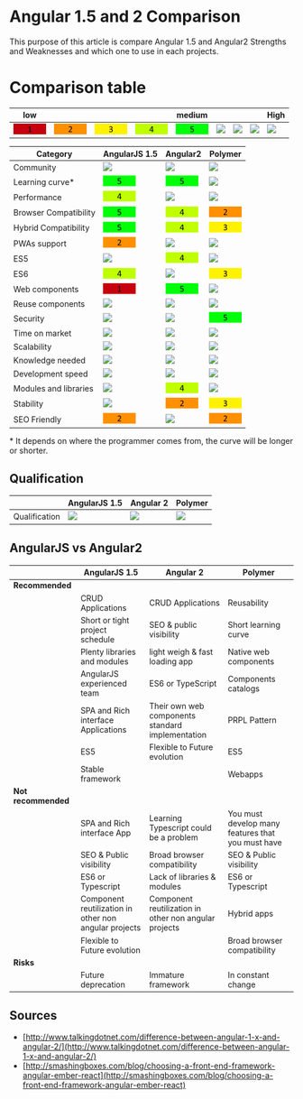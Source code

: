 # Angular 1.5 and 2 Comparison

This purpose of this article is compare Angular 1.5 and Angular2 Strengths and Weaknesses and which one to use in each projects.   

# Comparison table

| low |  |  |  | medium |  |  |  | High |
|---|---|---|---|---|---|---|---|---|
| ![](assets/images/1.png) | ![](assets/images/2.png)  | ![](assets/images/3.png) | ![](assets/images/4.png) |  ![](assets/images/5.png)    | ![](assets/images/6.png) | ![](assets/images/7.png) | ![](assets/images/8.png) | ![](assets/images/9.png) |

| Category | AngularJS 1.5 | Angular2 | Polymer |
|----------|-------|-------|--------|
| Community | ![](assets/images/9.png) | ![](assets/images/9.png) | ![](assets/images/6.png) |
| Learning curve* | ![](assets/images/5.png) | ![](assets/images/5.png) | ![](assets/images/8.png) |
| Performance | ![](assets/images/4.png) | ![](assets/images/6.png) | ![](assets/images/7.png) |
| Browser Compatibility | ![](assets/images/5.png) | ![](assets/images/4.png) | ![](assets/images/2.png) |
| Hybrid Compatibility | ![](assets/images/5.png) | ![](assets/images/4.png) | ![](assets/images/3.png) |
| PWAs support | ![](assets/images/2.png) | ![](assets/images/7.png) | ![](assets/images/9.png) |
| ES5 | ![](assets/images/9.png) | ![](assets/images/4.png) | ![](assets/images/9.png) |
| ES6 | ![](assets/images/4.png) | ![](assets/images/9.png) | ![](assets/images/3.png) |
| Web components | ![](assets/images/1.png) | ![](assets/images/5.png) | ![](assets/images/9.png) |
| Reuse components | ![](assets/images/7.png) | ![](assets/images/7.png) | ![](assets/images/9.png) |
| Security | ![](assets/images/7.png) | ![](assets/images/8.png) | ![](assets/images/5.png) |
| Time on market | ![](assets/images/7.png) | ![](assets/images/7.png) | ![](assets/images/8.png) |
| Scalability | ![](assets/images/7.png) | ![](assets/images/8.png) | ![](assets/images/9.png) |
| Knowledge needed | ![](assets/images/6.png) | ![](assets/images/6.png) | ![](assets/images/8.png) |
| Development speed | ![](assets/images/6.png) | ![](assets/images/8.png) | ![](assets/images/8.png) |
| Modules and libraries | ![](assets/images/8.png) | ![](assets/images/4.png) | ![](assets/images/9.png) |
| Stability | ![](assets/images/8.png) | ![](assets/images/2.png) | ![](assets/images/3.png) |
| SEO Friendly | ![](assets/images/2.png) | ![](assets/images/8.png) | ![](assets/images/2.png) |

\* It depends on where the programmer comes from, the curve will be longer or shorter.

## Qualification

| | AngularJS 1.5 | Angular 2 | Polymer |
|-----|-----|-----|-----|
| Qualification | ![](assets/images/6.png) | ![](assets/images/6.png) | ![](assets/images/6.png) |


## AngularJS vs Angular2

| | AngularJS 1.5 | Angular 2 | Polymer |
|-----|-----|-----|-----|
| **Recommended** | | |
| | CRUD Applications | CRUD Applications | Reusability |
| | Short or tight project schedule | SEO & public visibility | Short learning curve |
| | Plenty libraries and modules | light weigh & fast loading app | Native web components |
| | AngularJS experienced team | ES6 or TypeScript | Components catalogs |
| | SPA and Rich interface Applications | Their own web components standard implementation | PRPL Pattern |
| | ES5 | Flexible to Future evolution | ES5
| | Stable framework | | Webapps
| **Not recommended** | | |
| | SPA and Rich interface App | Learning Typescript could be a problem | You must develop many features that you must have
| | SEO & Public visibility | Broad browser compatibility | SEO & Public visibility
| | ES6 or Typescript | Lack of libraries & modules | ES6 or Typescript
| | Component reutilization in other non angular projects | Component reutilization in other non angular projects | Hybrid apps
| | Flexible to Future evolution | | Broad browser compatibility |
| **Risks** |  |  |
| | Future deprecation | Immature framework | In constant change |


## Sources

* [http://www.talkingdotnet.com/difference-between-angular-1-x-and-angular-2/](http://www.talkingdotnet.com/difference-between-angular-1-x-and-angular-2/)
* [http://smashingboxes.com/blog/choosing-a-front-end-framework-angular-ember-react](http://smashingboxes.com/blog/choosing-a-front-end-framework-angular-ember-react)